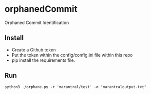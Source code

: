 # orphanedCommit
Orphaned Commit Identification 

## Install
- Create a Github token
- Put the token within the config/config.ini file within this repo
- pip install the requirements file. 

## Run 
```python3 ./orphane.py -r 'marantral/test' -o "marantraloutput.txt"```
